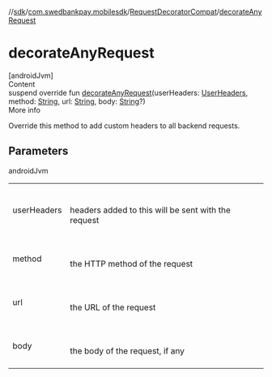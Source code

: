 //[sdk](../../../index.md)/[com.swedbankpay.mobilesdk](../index.md)/[RequestDecoratorCompat](index.md)/[decorateAnyRequest](decorate-any-request.md)



# decorateAnyRequest  
[androidJvm]  
Content  
suspend override fun [decorateAnyRequest](decorate-any-request.md)(userHeaders: [UserHeaders](../-user-headers/index.md), method: [String](https://kotlinlang.org/api/latest/jvm/stdlib/kotlin/-string/index.html), url: [String](https://kotlinlang.org/api/latest/jvm/stdlib/kotlin/-string/index.html), body: [String](https://kotlinlang.org/api/latest/jvm/stdlib/kotlin/-string/index.html)?)  
More info  


Override this method to add custom headers to all backend requests.



## Parameters  
  
androidJvm  
  
| | |
|---|---|
| <a name="com.swedbankpay.mobilesdk/RequestDecoratorCompat/decorateAnyRequest/#com.swedbankpay.mobilesdk.UserHeaders#kotlin.String#kotlin.String#kotlin.String?/PointingToDeclaration/"></a>userHeaders| <a name="com.swedbankpay.mobilesdk/RequestDecoratorCompat/decorateAnyRequest/#com.swedbankpay.mobilesdk.UserHeaders#kotlin.String#kotlin.String#kotlin.String?/PointingToDeclaration/"></a><br><br>headers added to this will be sent with the request<br><br>|
| <a name="com.swedbankpay.mobilesdk/RequestDecoratorCompat/decorateAnyRequest/#com.swedbankpay.mobilesdk.UserHeaders#kotlin.String#kotlin.String#kotlin.String?/PointingToDeclaration/"></a>method| <a name="com.swedbankpay.mobilesdk/RequestDecoratorCompat/decorateAnyRequest/#com.swedbankpay.mobilesdk.UserHeaders#kotlin.String#kotlin.String#kotlin.String?/PointingToDeclaration/"></a><br><br>the HTTP method of the request<br><br>|
| <a name="com.swedbankpay.mobilesdk/RequestDecoratorCompat/decorateAnyRequest/#com.swedbankpay.mobilesdk.UserHeaders#kotlin.String#kotlin.String#kotlin.String?/PointingToDeclaration/"></a>url| <a name="com.swedbankpay.mobilesdk/RequestDecoratorCompat/decorateAnyRequest/#com.swedbankpay.mobilesdk.UserHeaders#kotlin.String#kotlin.String#kotlin.String?/PointingToDeclaration/"></a><br><br>the URL of the request<br><br>|
| <a name="com.swedbankpay.mobilesdk/RequestDecoratorCompat/decorateAnyRequest/#com.swedbankpay.mobilesdk.UserHeaders#kotlin.String#kotlin.String#kotlin.String?/PointingToDeclaration/"></a>body| <a name="com.swedbankpay.mobilesdk/RequestDecoratorCompat/decorateAnyRequest/#com.swedbankpay.mobilesdk.UserHeaders#kotlin.String#kotlin.String#kotlin.String?/PointingToDeclaration/"></a><br><br>the body of the request, if any<br><br>|
  
  



